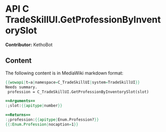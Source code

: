 # API C TradeSkillUI.GetProfessionByInventorySlot

**Contributor:** KethoBot

## Content

The following content is in MediaWiki markdown format:

```mediawiki
{{wowapi|t=a|namespace=C_TradeSkillUI|system=TradeSkillUI}}
Needs summary.
 profession = C_TradeSkillUI.GetProfessionByInventorySlot(slot)

==Arguments==
:;slot:{{apitype|number}}

==Returns==
:;profession:{{apitype|Enum.Profession?}}
{{:Enum.Profession|nocaption=1}}
```